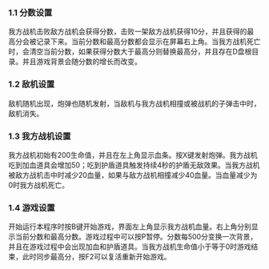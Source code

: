 
<h3>1.1 分数设置</h3>
	<p>我方战机击败敌方战机会获得分数，击败一架敌方战机获得10分，并且获得的最高分会被记录下来。当前分数和最高分数都会显示在屏幕右上角。当我方战机死亡时，会清空当前分数，如果获得分数大于最高分则替换最高分，并且存在D盘根目录。并且游戏背景会随分数的增长而改变。</p>

<h3>1.2 敌机设置</h3>
	<p>敌机随机出现，炮弹也随机发射，当敌机与我方战机相撞或被战机的子弹击中时，敌机消失。</p>
<h3>1.3 我方战机设置</h3>
	<p>我方战机初始有200生命值，并且在左上角显示血条。按X键发射炮弹。我方战机吃到加血道具会增加50；吃到护盾道具触发持续4秒的护盾无敌效果。当我方战机被敌方战机击中时减少20血量，如果与敌方战机相撞减少40血量。当血量减少为0时我方战机死亡。</p>
<h3>1.4 游戏设置</h3>
	<p>开始运行本程序时按B键开始游戏，界面左上角显示我方战机血量。右上角分别显示当前分数和最高分数。游戏过程中可以按P暂停。分数每500分变换一次背景，并且在游戏过程中会出现加血和护盾道具。当我方战机生命值小于等于0时游戏结束，此时同步最高分，按F2可以复活重新开始游戏。</p>

